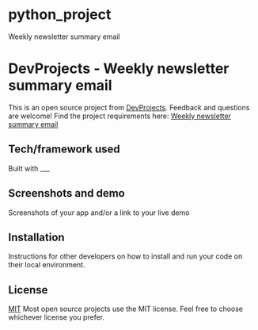 # python_project
Weekly newsletter summary email

# DevProjects - Weekly newsletter summary email

This is an open source project from [DevProjects](http://www.codementor.io/projects). Feedback and questions are welcome!
Find the project requirements here: [Weekly newsletter summary email](https://www.codementor.io/projects/web/weekly-newsletter-summary-email-atx32ild7k)

## Tech/framework used
Built with ___

## Screenshots and demo
Screenshots of your app and/or a link to your live demo

## Installation
Instructions for other developers on how to install and run your code on their local environment.

## License
[MIT](https://choosealicense.com/licenses/mit/)
Most open source projects use the MIT license. Feel free to choose whichever license you prefer.
